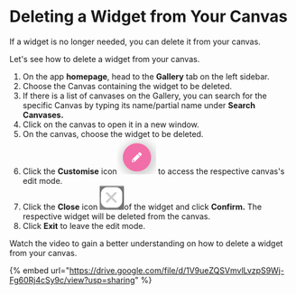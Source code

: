 # Deleting a Widget from Your Canvas

If a widget is no longer needed, you can delete it from your canvas.

Let's see how to delete a widget from your canvas.

1. On the app **homepage**, head to the **Gallery** tab on the left sidebar.
2. Choose the Canvas containing the widget to be deleted.
3. If there is a list of canvases on the Gallery, you can search for the specific Canvas by typing its name/partial name under **Search Canvases.**
4. Click on the canvas to open it in a new window.
5. On the canvas, choose the widget to be deleted.
6. Click the **Customise** icon![](<../.gitbook/assets/Customise icon.png>) to access the respective canvas's edit mode.
7. Click the **Close** icon ![](<../.gitbook/assets/Close icon.png>)of the widget and click **Confirm.** The respective widget will be deleted from the canvas.
8. Click **Exit** to leave the edit mode.

Watch the video to gain a better understanding on how to delete a widget from your canvas.

{% embed url="https://drive.google.com/file/d/1V9ueZQSVmvlLvzpS9Wj-Fg60Rj4cSy9c/view?usp=sharing" %}

